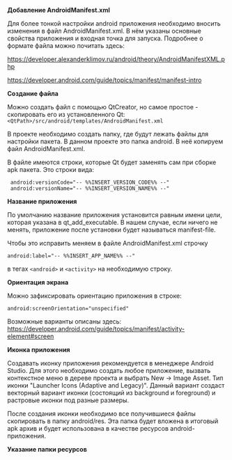 **Добавление AndroidManifest.xml**

Для более тонкой настройки android приложения необходимо вносить изменения в файл AndroidManifest.xml. В нём указаны основные свойства приложения и входная точка для запуска. Подробнее о формате файла можно почитать здесь: 

https://developer.alexanderklimov.ru/android/theory/AndroidManifestXML.php

https://developer.android.com/guide/topics/manifest/manifest-intro

**Создание файла**

Можно создать файл с помощью QtCreator, но самое простое - скопировать его из установленного Qt: ``<QtPath>/src/android/templates/AndroidManifest.xml``

В проекте необходимо создать папку, где будут лежать файлы для настройки пакета. В данном проекте это папка android. В неё копируем файл AndroidManifest.xml.

В файле имеются строки, которые Qt будет заменять сам при сборке apk пакета. Это строки вида:

```
 android:versionCode="-- %%INSERT_VERSION_CODE%% --"
 android:versionName="-- %%INSERT_VERSION_NAME%% --"
```

**Название приложения**

По умолчанию название приложения установится равным имени цели, которая указана в qt_add_executable. В нашем случае, если ничего не менять, приложение после установки будет называться manifest-file.

Чтобы это исправить меняем в файле AndroidManifest.xml строчку

```
android:label="-- %%INSERT_APP_NAME%% --"
```
в тегах `<android>` и `<activity>` на необходимую строку.

**Ориентация экрана**

Можно зафиксировать ориентацию приложения в строке:

```
android:screenOrientation="unspecified"
```

Возможные варианты описаны здесь: https://developer.android.com/guide/topics/manifest/activity-element#screen


**Иконка приложения**

Создавать иконку приложения рекомендуется в менеджере Android Studio. Для этого необходимо создать любое приложение, вызвать контекстное меню в дереве проекта и выбрать New -> Image Asset. Тип иконки "Launcher Icons (Adaptive and Legacy)". Данный вариант создаст векторный вариант иконки (состоящий из background и foreground) и растровые иконки под разные размеры.

После создания иконки необходимо все получившиеся файлы скопировать в папку android/res. Эта папка будет вложена в итоговый apk архив и будет использована в качестве ресурсов android-приложения.

**Указание папки ресурсов**

